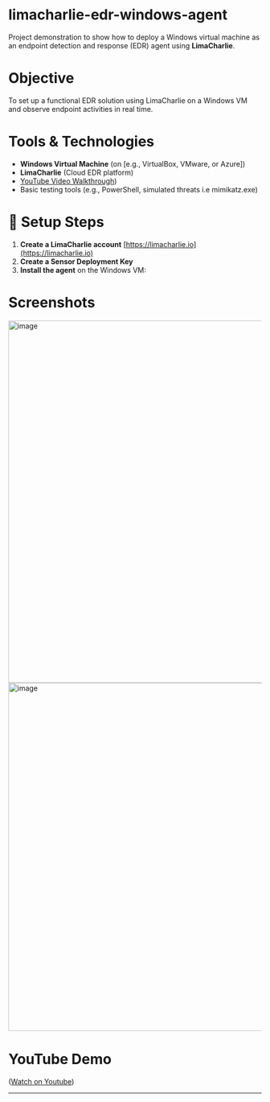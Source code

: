 # limacharlie-edr-windows-agent
Project demonstration to show how to deploy a Windows virtual machine as an endpoint detection and response (EDR) agent using **LimaCharlie**.

# Objective

To set up a functional EDR solution using LimaCharlie on a Windows VM and observe endpoint activities in real time.

# Tools & Technologies

- **Windows Virtual Machine** (on [e.g., VirtualBox, VMware, or Azure])
- **LimaCharlie** (Cloud EDR platform)
- [YouTube Video Walkthrough](https://www.youtube.com/watch?v=xssboj8CgPk))
- Basic testing tools (e.g., PowerShell, simulated threats i.e mimikatz.exe)

# 🧪 Setup Steps

1. **Create a LimaCharlie account** [https://limacharlie.io](https://limacharlie.io)
2. **Create a Sensor Deployment Key**
3. **Install the agent** on the Windows VM:


# Screenshots

   <img width="1885" height="720" alt="image" src="https://github.com/user-attachments/assets/fe7e52d6-775f-47c8-8ab0-2411852dddbb" />
   <img width="816" height="692" alt="image" src="https://github.com/user-attachments/assets/ea40ff9a-3552-4156-96b6-39e5314c4f14" />

# YouTube Demo

([Watch on Youtube](https://www.youtube.com/watch?v=xssboj8CgPk))

---

